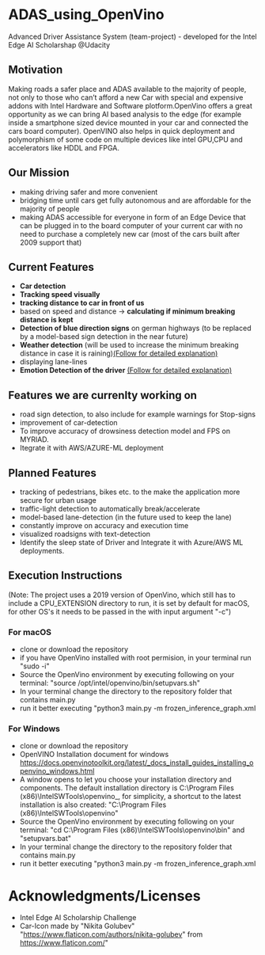 # ADAS_using_OpenVino
Advanced Driver Assistance System (team-project) - developed for the Intel Edge AI Scholarshap @Udacity

## Motivation
Making roads a safer place and ADAS available to the majority of people, not only to those who can’t afford a new Car with special and expensive addons with Intel Hardware and Software plotform.OpenVino offers a great opportunity as we can bring AI based analysis to the edge (for example inside a smartphone sized device mounted in your car and connected the cars board computer). OpenVINO also helps in quick deployment and polymorphism of some code on multiple devices like intel GPU,CPU and accelerators like HDDL and FPGA.

## Our Mission
- making driving safer and more convenient
- bridging time until cars get fully autonomous and are affordable for the majority of people
- making ADAS accessible for everyone in form of an Edge Device that can be plugged in to the board computer of your current car with no need to purchase a completely new car (most of the cars built after 2009 support that)

## Current Features
- **Car detection**
- **Tracking speed visually**
- **tracking distance to car in front of us**
- based on speed and distance -> **calculating if minimum breaking distance is kept**
- **Detection of blue direction signs** on german highways (to be replaced by a model-based sign detection in the near future)
- **Weather detection** (will be used to increase the minimum breaking distance in case it is raining)[(Follow for detailed explanation)](ADAS_using_OpenVino/Weather_Classification)
- displaying lane-lines
- **Emotion Detection of the driver** [(Follow for detailed explanation)](ADAS_using_OpenVino/DriverEmotionDetection)

## Features we are currenlty working on
- road sign detection, to also include for example warnings for Stop-signs
- improvement of car-detection
- To improve accuracy of drowsiness detection model  and FPS on MYRIAD.
- Itegrate it with AWS/AZURE-ML deployment

## Planned Features
- tracking of pedestrians, bikes etc. to the make the application more secure for urban usage
- traffic-light detection to automatically break/accelerate
- model-based lane-detection (in the future used to keep the lane)
- constantly improve on accuracy and execution time
- visualized roadsigns with text-detection
- Identify the sleep state of Driver and Integrate it with Azure/AWS ML deployments.

## Execution Instructions
(Note: The project uses a 2019 version of OpenVino, which still has to include a CPU_EXTENSION directory to run, it is set by default for macOS, for other OS's it needs to be passed in the with input argument "-c")
### For macOS
- clone or download the repository
- if you have OpenVino installed with root permision, in your terminal run "sudo -i"
- Source the OpenVino environment by executing following on your terminal: "source /opt/intel/openvino/bin/setupvars.sh"
- In your terminal change the directory to the repository folder that contains main.py
- run it better executing "python3 main.py -m frozen_inference_graph.xml

### For Windows
- clone or download the repository
- OpenVINO Installation document for windows https://docs.openvinotoolkit.org/latest/_docs_install_guides_installing_openvino_windows.html
-  A window opens to let you choose your installation directory and components. The default installation directory is C:\Program Files (x86)\IntelSWTools\openvino_<version>, for simplicity, a shortcut to the latest installation is also created: "C:\Program Files (x86)\IntelSWTools\openvino"
- Source the OpenVino environment by executing following on your terminal: "cd C:\Program Files (x86)\IntelSWTools\openvino\bin\" and "setupvars.bat"
- In your terminal change the directory to the repository folder that contains main.py
- run it better executing "python3 main.py -m frozen_inference_graph.xml



# Acknowledgments/Licenses
- Intel Edge AI Scholarship Challenge
- Car-Icon made by "Nikita Golubev" "https://www.flaticon.com/authors/nikita-golubev" from https://www.flaticon.com/"
